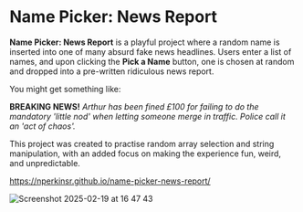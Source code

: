 # Name Picker: News Report
**Name Picker: News Report** is a playful project where a random name is inserted into one of many absurd fake news headlines. Users enter a list of names, and upon clicking the **Pick a Name** button, one is chosen at random and dropped into a pre-written ridiculous news report.

You might get something like:

**BREAKING NEWS!**
_Arthur has been fined £100 for failing to do the mandatory 'little nod' when letting someone merge in traffic. Police call it an 'act of chaos'._

This project was created to practise random array selection and string manipulation, with an added focus on making the experience fun, weird, and unpredictable.

https://nperkinsr.github.io/name-picker-news-report/

![Screenshot 2025-02-19 at 16 47 43](https://github.com/user-attachments/assets/32505bb7-3de4-426d-a38f-e8c2f5d3a6b8)
